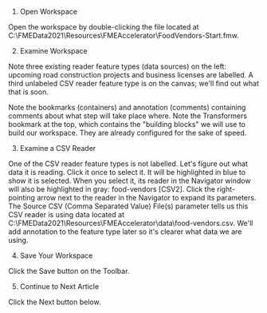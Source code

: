 1. Open Workspace

Open the workspace by double-clicking the file located at C:\\FMEData2021\\Resources\\FMEAccelerator\\FoodVendors-Start.fmw.

2. Examine Workspace

Note three existing reader feature types (data sources) on the left: upcoming road construction projects and business licenses are labelled. A third unlabeled CSV reader feature type is on the canvas; we'll find out what that is soon.

Note the bookmarks (containers) and annotation (comments) containing comments about what step will take place where. Note the Transformers bookmark at the top, which contains the "building blocks" we will use to build our workspace. They are already configured for the sake of speed.

3. Examine a CSV Reader

One of the CSV reader feature types is not labelled. Let's figure out what data it is reading. Click it once to select it. It will be highlighted in blue to show it is selected. When you select it, its reader in the Navigator window will also be highlighted in gray: food-vendors [CSV2]. Click the right-pointing arrow next to the reader in the Navigator to expand its parameters. The Source CSV (Comma Separated Value) File(s) parameter tells us this CSV reader is using data located at C:\\FMEData2021\\Resources\\FMEAccelerator\\data\\food-vendors.csv. We'll add annotation to the feature type later so it's clearer what data we are using.

4. Save Your Workspace

Click the Save button on the Toolbar.

5. Continue to Next Article

Click the Next button below.
